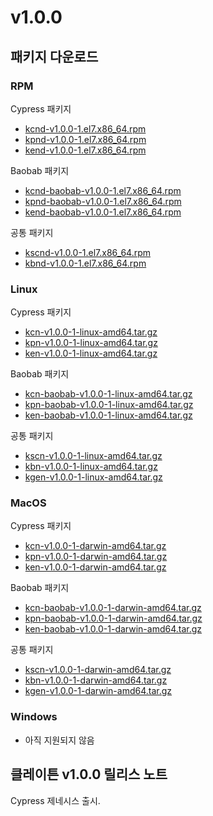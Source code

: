 # v1.0.0

## 패키지 다운로드

### RPM <a id="rpm"></a>

Cypress 패키지
- [kcnd-v1.0.0-1.el7.x86_64.rpm](http://packages.klaytn.net/klaytn/v1.0.0/kcnd-v1.0.0-1.el7.x86_64.rpm)
- [kpnd-v1.0.0-1.el7.x86_64.rpm](http://packages.klaytn.net/klaytn/v1.0.0/kpnd-v1.0.0-1.el7.x86_64.rpm)
- [kend-v1.0.0-1.el7.x86_64.rpm](http://packages.klaytn.net/klaytn/v1.0.0/kend-v1.0.0-1.el7.x86_64.rpm)

Baobab 패키지
- [kcnd-baobab-v1.0.0-1.el7.x86_64.rpm](http://packages.klaytn.net/klaytn/v1.0.0/kcnd-baobab-v1.0.0-1.el7.x86_64.rpm)
- [kpnd-baobab-v1.0.0-1.el7.x86_64.rpm](http://packages.klaytn.net/klaytn/v1.0.0/kpnd-baobab-v1.0.0-1.el7.x86_64.rpm)
- [kend-baobab-v1.0.0-1.el7.x86_64.rpm](http://packages.klaytn.net/klaytn/v1.0.0/kend-baobab-v1.0.0-1.el7.x86_64.rpm)

공통 패키지
- [kscnd-v1.0.0-1.el7.x86_64.rpm](http://packages.klaytn.net/klaytn/v1.0.0/kscnd-v1.0.0-1.el7.x86_64.rpm)
- [kbnd-v1.0.0-1.el7.x86_64.rpm](http://packages.klaytn.net/klaytn/v1.0.0/kbnd-v1.0.0-1.el7.x86_64.rpm)

### Linux <a id="linux"></a>

Cypress 패키지
- [kcn-v1.0.0-1-linux-amd64.tar.gz](http://packages.klaytn.net/klaytn/v1.0.0/kcn-v1.0.0-1-linux-amd64.tar.gz)
- [kpn-v1.0.0-1-linux-amd64.tar.gz](http://packages.klaytn.net/klaytn/v1.0.0/kpn-v1.0.0-1-linux-amd64.tar.gz)
- [ken-v1.0.0-1-linux-amd64.tar.gz](http://packages.klaytn.net/klaytn/v1.0.0/ken-v1.0.0-1-linux-amd64.tar.gz)

Baobab 패키지
- [kcn-baobab-v1.0.0-1-linux-amd64.tar.gz](http://packages.klaytn.net/klaytn/v1.0.0/kcn-baobab-v1.0.0-1-linux-amd64.tar.gz)
- [kpn-baobab-v1.0.0-1-linux-amd64.tar.gz](http://packages.klaytn.net/klaytn/v1.0.0/kpn-baobab-v1.0.0-1-linux-amd64.tar.gz)
- [ken-baobab-v1.0.0-1-linux-amd64.tar.gz](http://packages.klaytn.net/klaytn/v1.0.0/ken-baobab-v1.0.0-1-linux-amd64.tar.gz)

공통 패키지
- [kscn-v1.0.0-1-linux-amd64.tar.gz](http://packages.klaytn.net/klaytn/v1.0.0/kscn-v1.0.0-1-linux-amd64.tar.gz)
- [kbn-v1.0.0-1-linux-amd64.tar.gz](http://packages.klaytn.net/klaytn/v1.0.0/kbn-v1.0.0-1-linux-amd64.tar.gz)
- [kgen-v1.0.0-1-linux-amd64.tar.gz](http://packages.klaytn.net/klaytn/v1.0.0/kgen-v1.0.0-1-linux-amd64.tar.gz)

### MacOS <a id="macos"></a>

Cypress 패키지
- [kcn-v1.0.0-1-darwin-amd64.tar.gz](http://packages.klaytn.net/klaytn/v1.0.0/kcn-v1.0.0-1-darwin-amd64.tar.gz)
- [kpn-v1.0.0-1-darwin-amd64.tar.gz](http://packages.klaytn.net/klaytn/v1.0.0/kpn-v1.0.0-1-darwin-amd64.tar.gz)
- [ken-v1.0.0-1-darwin-amd64.tar.gz](http://packages.klaytn.net/klaytn/v1.0.0/ken-v1.0.0-1-darwin-amd64.tar.gz)

Baobab 패키지
- [kcn-baobab-v1.0.0-1-darwin-amd64.tar.gz](http://packages.klaytn.net/klaytn/v1.0.0/kcn-baobab-v1.0.0-1-darwin-amd64.tar.gz)
- [kpn-baobab-v1.0.0-1-darwin-amd64.tar.gz](http://packages.klaytn.net/klaytn/v1.0.0/kpn-baobab-v1.0.0-1-darwin-amd64.tar.gz)
- [ken-baobab-v1.0.0-1-darwin-amd64.tar.gz](http://packages.klaytn.net/klaytn/v1.0.0/ken-baobab-v1.0.0-1-darwin-amd64.tar.gz)

공통 패키지
- [kscn-v1.0.0-1-darwin-amd64.tar.gz](http://packages.klaytn.net/klaytn/v1.0.0/kscn-v1.0.0-1-darwin-amd64.tar.gz)
- [kbn-v1.0.0-1-darwin-amd64.tar.gz](http://packages.klaytn.net/klaytn/v1.0.0/kbn-v1.0.0-1-darwin-amd64.tar.gz)
- [kgen-v1.0.0-1-darwin-amd64.tar.gz](http://packages.klaytn.net/klaytn/v1.0.0/kgen-v1.0.0-1-darwin-amd64.tar.gz)


### Windows <a id="windows"></a>

- 아직 지원되지 않음


## 클레이튼 v1.0.0 릴리스 노트

Cypress 제네시스 출시.
